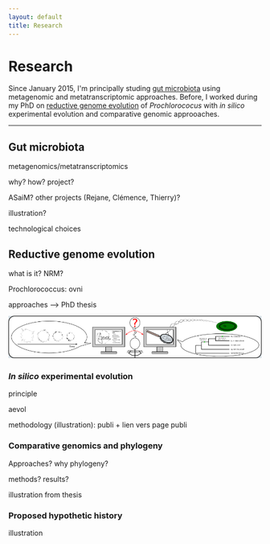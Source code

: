 ```yaml
---
layout: default
title: Research
---
```


# Research

Since January 2015, I'm principally studing [gut microbiota](#gut_microbiota) 
using metagenomic and metatranscriptomic approaches. Before, I worked during my 
PhD on [reductive genome evolution](#reductive_genome_evolution) of 
*Prochlorococus* with *in silico* experimental evolution and comparative genomic 
approoaches.

---

<a name="gut_microbiota"></a>
## Gut microbiota 


metagenomics/metatranscriptomics

why? how? project? 

ASaiM? other projects (Rejane, Clémence, Thierry)?

illustration?

technological choices

<a name="reductive_genome_evolution"></a>
## Reductive genome evolution

what is it? NRM?

Prochlorococcus: ovni

approaches --> PhD thesis

<img src="assets/img/phd_banner.png" />

### *In silico* experimental evolution

principle

aevol

methodology (illustration): publi + lien vers page publi

### Comparative genomics and phylogeny

Approaches? why phylogeny?

methods? results? 

illustration from thesis

### Proposed hypothetic history

illustration